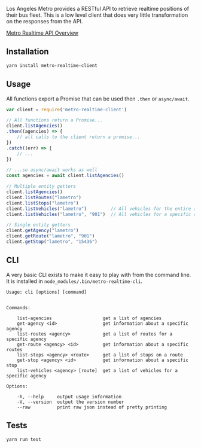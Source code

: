 Los Angeles Metro provides a RESTful API to retrieve realtime positions of their
bus fleet. This is a low level client that does very little transformation on the
responses from the API.

[Metro Realtime API Overview](http://developer.metro.net/introduction/realtime-api-overview/)

## Installation

```bash
yarn install metro-realtime-client
```

## Usage

All functions export a Promise that can be used then `.then` or `async/await`.
```javascript
var client = require('metro-realtime-client')

// All functions return a Promise...
client.listAgencies()
.then((agencies) => {
    // all calls to the client return a promise...
})
.catch((err) => {
    // ...
})

// ...so async/await works as well
const agencies = await client.listAgencies()
```
```javascript
// Multiple entity getters
client.listAgencies()
client.listRoutes("lametro")
client.listStops("lametro")
client.listVehicles("lametro")         // All vehicles for the entire agency
client.listVehicles("lametro", "901")  // All vehicles for a specific route

// Single entity getters
client.getAgency("lametro")
client.getRoute("lametro", "901")
client.getStop("lametro", "15436")
```

## CLI

A very basic CLI exists to make it easy to play with from the command line. It is
installed in `node_modules/.bin/metro-realtime-cli`.

```
Usage: cli [options] [command]


Commands:

    list-agencies                   get a list of agencies
    get-agency <id>                 get information about a specific agency
    list-routes <agency>            get a list of routes for a specific agency
    get-route <agency> <id>         get information about a specific routes
    list-stops <agency> <route>     get a list of stops on a route
    get-stop <agency> <id>          get information about a specific stop
    list-vehicles <agency> [route]  get a list of vehicles for a specific agency

Options:

    -h, --help     output usage information
    -V, --version  output the version number
    --raw          print raw json instead of pretty printing    
```

## Tests

```bash
yarn run test
```